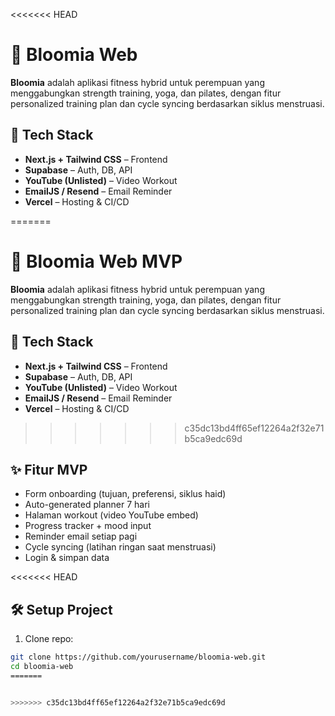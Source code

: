 <<<<<<< HEAD
# 🌸 Bloomia Web 

**Bloomia** adalah aplikasi fitness hybrid untuk perempuan yang menggabungkan strength training, yoga, dan pilates, dengan fitur personalized training plan dan cycle syncing berdasarkan siklus menstruasi.

## 🚀 Tech Stack
- **Next.js + Tailwind CSS** – Frontend
- **Supabase** – Auth, DB, API
- **YouTube (Unlisted)** – Video Workout
- **EmailJS / Resend** – Email Reminder
- **Vercel** – Hosting & CI/CD

=======

# 🌸 Bloomia Web MVP

**Bloomia** adalah aplikasi fitness hybrid untuk perempuan yang menggabungkan strength training, yoga, dan pilates, dengan fitur personalized training plan dan cycle syncing berdasarkan siklus menstruasi.

## 🚀 Tech Stack
- **Next.js + Tailwind CSS** – Frontend
- **Supabase** – Auth, DB, API
- **YouTube (Unlisted)** – Video Workout
- **EmailJS / Resend** – Email Reminder
- **Vercel** – Hosting & CI/CD

>>>>>>> c35dc13bd4ff65ef12264a2f32e71b5ca9edc69d
## ✨ Fitur MVP
- Form onboarding (tujuan, preferensi, siklus haid)
- Auto-generated planner 7 hari
- Halaman workout (video YouTube embed)
- Progress tracker + mood input
- Reminder email setiap pagi
- Cycle syncing (latihan ringan saat menstruasi)
- Login & simpan data

<<<<<<< HEAD
## 🛠️ Setup Project

1. Clone repo:
```bash
git clone https://github.com/yourusername/bloomia-web.git
cd bloomia-web
=======


>>>>>>> c35dc13bd4ff65ef12264a2f32e71b5ca9edc69d
